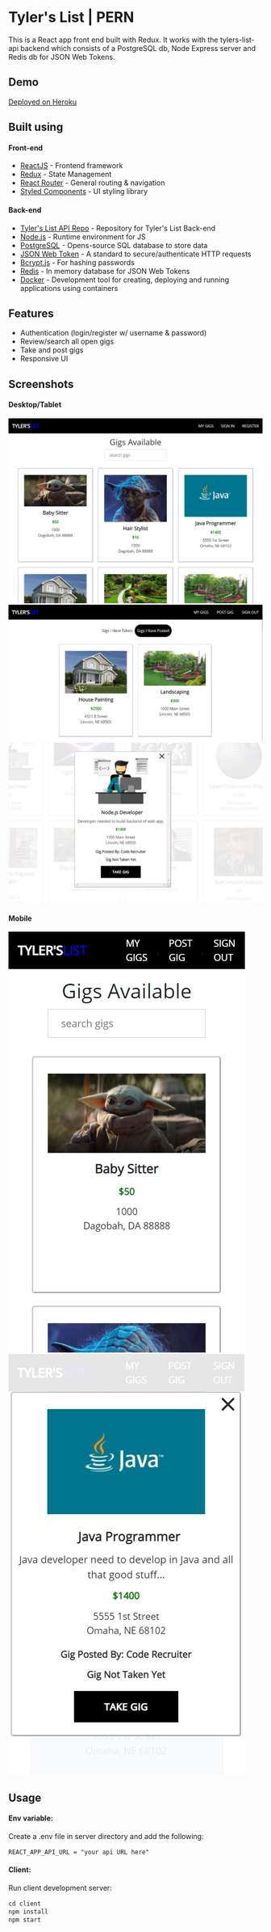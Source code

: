 # Tyler's List | PERN

This is a React app front end built with Redux.  It works with the tylers-list-api backend which consists of a PostgreSQL db, Node Express server and Redis db for JSON Web Tokens.  

## Demo
[Deployed on Heroku](https://tylers-list.herokuapp.com)

## Built using

#### Front-end

- [ReactJS](https://reactjs.org/) - Frontend framework
- [Redux](https://redux.js.org/) - State Management
- [React Router](https://reactrouter.com/) - General routing & navigation
- [Styled Components](https://www.styled-components.com/) - UI styling library

#### Back-end

- [Tyler's List API Repo](https://github.com/tylersanderson/tylers-list-api) - Repository for Tyler's List Back-end
- [Node.js](https://nodejs.org/en/) - Runtime environment for JS
- [PostgreSQL](https://www.postgresql.org/) - Opens-source SQL database to store data
- [JSON Web Token](https://jwt.io/) - A standard to secure/authenticate HTTP requests
- [Bcrypt.js](https://www.npmjs.com/package/bcryptjs) - For hashing passwords
- [Redis](https://redis.io/) - In memory database for JSON Web Tokens
- [Docker](https://www.docker.com/) - Development tool for creating, deploying and running applications using containers

## Features

- Authentication (login/register w/ username & password)
- Review/search all open gigs
- Take and post gigs
- Responsive UI

## Screenshots

#### Desktop/Tablet

![Desktop-1](https://github.com/tylersanderson/tylers-list/blob/master/screenshots/desktop1.jpg)
![Desktop-2](https://github.com/tylersanderson/tylers-list/blob/master/screenshots/desktop2.jpg)
![Desktop-3](https://github.com/tylersanderson/tylers-list/blob/master/screenshots/desktop3.jpg)

#### Mobile

![Mobile-1](https://github.com/tylersanderson/tylers-list/blob/master/screenshots/mobile1.jpg)
![Mobile-2](https://github.com/tylersanderson/tylers-list/blob/master/screenshots/mobile2.jpg)

## Usage

#### Env variable:

Create a .env file in server directory and add the following:

```
REACT_APP_API_URL = "your api URL here"

```

#### Client:

Run client development server:

```
cd client
npm install
npm start
```